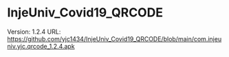 # InjeUniv_Covid19_QRCODE
Version: 1.2.4
URL: https://github.com/yjc1434/InjeUniv_Covid19_QRCODE/blob/main/com.injeuniv.yjc.qrcode_1.2.4.apk
